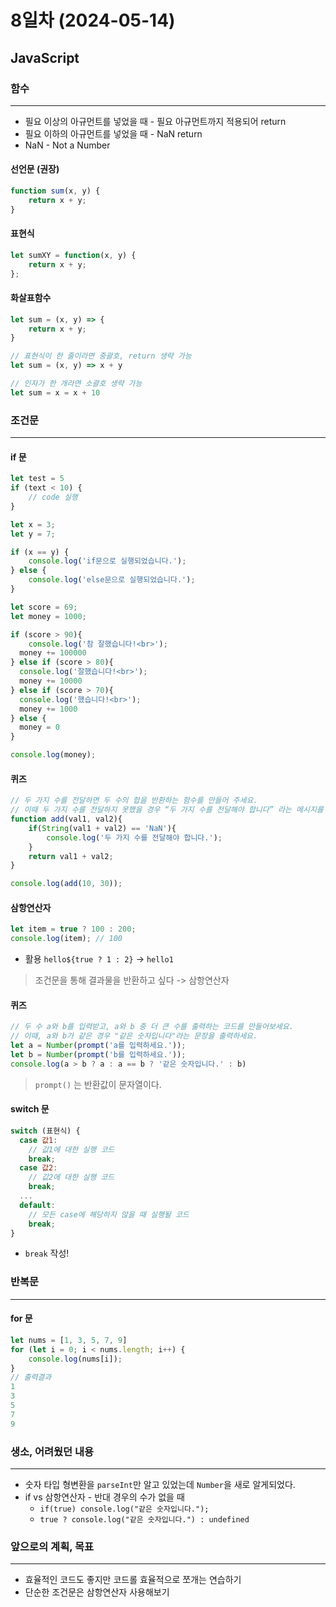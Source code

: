 # 8일차 (2024-05-14)

## JavaScript

### 함수

---

- 필요 이상의 아규먼트를 넣었을 때 - 필요 아규먼트까지 적용되어 return
- 필요 이하의 아규먼트를 넣었을 때 - NaN return
- NaN - Not a Number

#### 선언문 (권장)
```javascript
function sum(x, y) {
    return x + y;
}
```
#### 표현식
```javascript
let sumXY = function(x, y) {
    return x + y;
};
```

#### 화살표함수
```javascript
let sum = (x, y) => {
    return x + y;
}

// 표현식이 한 줄이라면 중괄호, return 생략 가능
let sum = (x, y) => x + y

// 인자가 한 개라면 소괄호 생략 가능
let sum = x = x + 10
```

### 조건문

---

#### if 문
```javascript
let test = 5
if (text < 10) {
    // code 실행
}
```
```javascript
let x = 3;
let y = 7;

if (x == y) {
    console.log('if문으로 실행되었습니다.');
} else {
    console.log('else문으로 실행되었습니다.');
}
```
```javascript
let score = 69;
let money = 1000;

if (score > 90){
    console.log('참 잘했습니다!<br>');
  money += 100000
} else if (score > 80){
  console.log('잘했습니다!<br>');
  money += 10000
} else if (score > 70){
  console.log('했습니다!<br>');
  money += 1000
} else {
  money = 0
}

console.log(money);
```

#### 퀴즈
```javascript
// 두 가지 수를 전달하면 두 수의 합을 반환하는 함수를 만들어 주세요.
// 이때 두 가지 수를 전달하지 못했을 경우 “두 가지 수를 전달해야 합니다” 라는 메시지를 띄어야 합니다.
function add(val1, val2){
    if(String(val1 + val2) == 'NaN'){
        console.log('두 가지 수를 전달해야 합니다.');
    }
    return val1 + val2;
}

console.log(add(10, 30));
```

#### 삼항연산자
```javascript
let item = true ? 100 : 200;
console.log(item); // 100
```

- 활용 `hello${true ? 1 : 2}` -> `hello1`
> 조건문을 통해 결과물을 반환하고 싶다 -> 삼항연산자

#### 퀴즈
```javascript
// 두 수 a와 b를 입력받고, a와 b 중 더 큰 수를 출력하는 코드를 만들어보세요.
// 이때, a와 b가 같은 경우 "같은 숫자입니다"라는 문장을 출력하세요.
let a = Number(prompt('a를 입력하세요.'));
let b = Number(prompt('b를 입력하세요.'));
console.log(a > b ? a : a == b ? '같은 숫자입니다.' : b)
```
> `prompt()` 는 반환값이 문자열이다.

#### switch 문
```javascript
switch (표현식) {
  case 값1:
    // 값1에 대한 실행 코드
    break;
  case 값2:
    // 값2에 대한 실행 코드
    break;
  ...
  default:
    // 모든 case에 해당하지 않을 때 실행될 코드
    break;
}
```
- `break` 작성!

### 반복문

---

#### for 문

```javascript
let nums = [1, 3, 5, 7, 9]
for (let i = 0; i < nums.length; i++) {
    console.log(nums[i]);
}
// 출력결과
1
3
5
7
9
```

### 생소, 어려웠던 내용

---

- 숫자 타입 형변환을 `parseInt`만 알고 있었는데 `Number`을 새로 알게되었다.
- if vs 삼항연산자 - 반대 경우의 수가 없을 때
    - `if(true) console.log("같은 숫자입니다.");`
    - `true ? console.log("같은 숫자입니다.") : undefined`

### 앞으로의 계획, 목표

---

- 효율적인 코드도 좋지만 코드롤 효율적으로 쪼개는 연습하기
- 단순한 조건문은 삼항연산자 사용해보기
